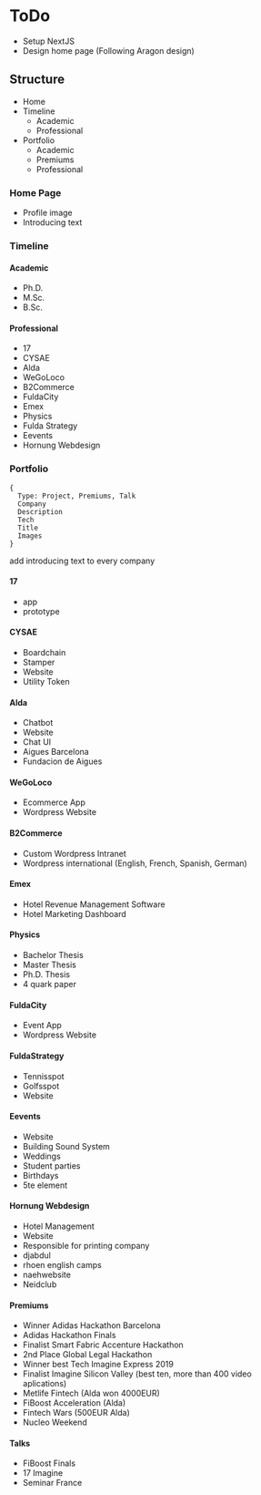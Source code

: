 # ToDo
- Setup NextJS
- Design home page (Following Aragon design)

## Structure
- Home
- Timeline
  - Academic
  - Professional
- Portfolio
  - Academic
  - Premiums
  - Professional

### Home Page
- Profile image
- Introducing text

### Timeline
#### Academic
- Ph.D.
- M.Sc.
- B.Sc.

#### Professional
- 17
- CYSAE
- Alda
- WeGoLoco
- B2Commerce
- FuldaCity
- Emex
- Physics
- Fulda Strategy
- Eevents
- Hornung Webdesign

### Portfolio
```
{
  Type: Project, Premiums, Talk
  Company
  Description
  Tech
  Title
  Images
}
```
add introducing text to every company


#### 17
- app
- prototype

#### CYSAE
- Boardchain
- Stamper
- Website
- Utility Token

#### Alda
- Chatbot
- Website
- Chat UI
- Aigues Barcelona
- Fundacion de Aigues

#### WeGoLoco
- Ecommerce App
- Wordpress Website

#### B2Commerce
- Custom Wordpress Intranet
- Wordpress international (English, French, Spanish, German)

#### Emex
- Hotel Revenue Management Software
- Hotel Marketing Dashboard

#### Physics
- Bachelor Thesis
- Master Thesis
- Ph.D. Thesis
- 4 quark paper

#### FuldaCity
- Event App
- Wordpress Website

#### FuldaStrategy
- Tennisspot
- Golfsspot
- Website

#### Eevents
- Website
- Building Sound System
- Weddings
- Student parties
- Birthdays
- 5te element

#### Hornung Webdesign
- Hotel Management
- Website
- Responsible for printing company
- djabdul
- rhoen english camps
- naehwebsite
- Neidclub

#### Premiums
- Winner Adidas Hackathon Barcelona
- Adidas Hackathon Finals
- Finalist Smart Fabric Accenture Hackathon
- 2nd Place Global Legal Hackathon
- Winner best Tech Imagine Express 2019
- Finalist Imagine Silicon Valley (best ten, more than 400 video aplications)
- Metlife Fintech (Alda won 4000EUR)
- FiBoost Acceleration (Alda)
- Fintech Wars (500EUR Alda)
- Nucleo Weekend

#### Talks
- FiBoost Finals
- 17 Imagine 
- Seminar France
